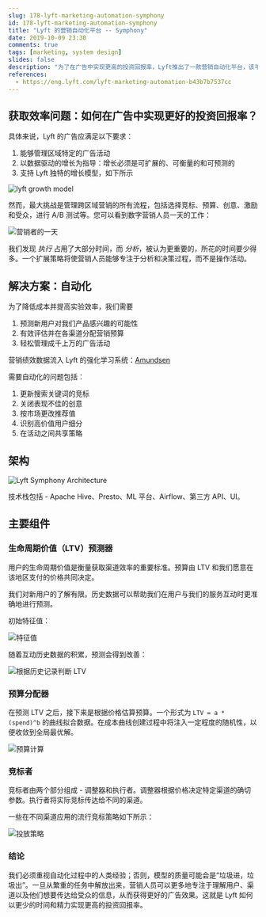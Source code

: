 ```yaml
---
slug: 178-lyft-marketing-automation-symphony
id: 178-lyft-marketing-automation-symphony
title: "Lyft 的营销自动化平台 -- Symphony"
date: 2019-10-09 23:30
comments: true
tags: [marketing, system design]
slides: false
description: "为了在广告中实现更高的投资回报率，Lyft推出了一款营销自动化平台，该平台由三个主要组件组成：生命周期价值预测器、预算分配器和竞标者。"
references:
  - https://eng.lyft.com/lyft-marketing-automation-b43b7b7537cc
---
```


## 获取效率问题：如何在广告中实现更好的投资回报率？

具体来说，Lyft 的广告应满足以下要求：

1. 能够管理区域特定的广告活动
2. 以数据驱动的增长为指导：增长必须是可扩展的、可衡量的和可预测的
3. 支持 Lyft 独特的增长模型，如下所示

![lyft growth model](https://res.cloudinary.com/dohtidfqh/image/upload/v1570050291/web-guiguio/1_JBgJKb6DFrG7X2Fc7dtAaQ.png)

然而，最大挑战是管理跨区域营销的所有流程，包括选择竞标、预算、创意、激励和受众，进行 A/B 测试等。您可以看到数字营销人员一天的工作：

![营销者的一天](https://res.cloudinary.com/dohtidfqh/image/upload/v1570050798/web-guiguio/0_FXK0RW9qx3e9f_kv.png)

我们发现 *执行* 占用了大部分时间，而 *分析*，被认为更重要的，所花的时间要少得多。一个扩展策略将使营销人员能够专注于分析和决策过程，而不是操作活动。

## 解决方案：自动化

为了降低成本并提高实验效率，我们需要

1. 预测新用户对我们产品感兴趣的可能性
2. 有效评估并在各渠道分配营销预算
3. 轻松管理成千上万的广告活动

营销绩效数据流入 Lyft 的强化学习系统：[Amundsen](https://guigu.io/blog/2018-12-03-making-progress-30-kilometers-per-day)

需要自动化的问题包括：

1. 更新搜索关键词的竞标
2. 关闭表现不佳的创意
3. 按市场更改推荐值
4. 识别高价值用户细分
5. 在活动之间共享策略

## 架构

![Lyft Symphony Architecture](https://res.cloudinary.com/dohtidfqh/image/upload/v1570052539/web-guiguio/0_k_I3YVF9XEAu9OLl.png)

技术栈包括 - Apache Hive、Presto、ML 平台、Airflow、第三方 API、UI。

## 主要组件

### 生命周期价值（LTV）预测器

用户的生命周期价值是衡量获取渠道效率的重要标准。预算由 LTV 和我们愿意在该地区支付的价格共同决定。

我们对新用户的了解有限。历史数据可以帮助我们在用户与我们的服务互动时更准确地进行预测。

初始特征值：

![特征值](https://res.cloudinary.com/dohtidfqh/image/upload/v1570072545/web-guiguio/0_YHwm9D9a-Fvm7cq8.png)

随着互动历史数据的积累，预测会得到改善：

![根据历史记录判断 LTV](https://res.cloudinary.com/dohtidfqh/image/upload/v1570072568/web-guiguio/0_SwHgIjhJAQf35t_C.png)

### 预算分配器

在预测 LTV 之后，接下来是根据价格估算预算。一个形式为 `LTV = a * (spend)^b` 的曲线拟合数据。在成本曲线创建过程中将注入一定程度的随机性，以便收敛到全局最优解。

![预算计算](https://res.cloudinary.com/dohtidfqh/image/upload/v1570073827/web-guiguio/0_bLNhBPW6UFA227JB.png)

### 竞标者

竞标者由两个部分组成 - 调整器和执行者。调整器根据价格决定特定渠道的确切参数。执行者将实际竞标传达给不同的渠道。

一些在不同渠道应用的流行竞标策略如下所示：

![投放策略](https://res.cloudinary.com/dohtidfqh/image/upload/v1570074354/web-guiguio/0_bPtZels9tqGXoFCW.png)

### 结论

我们必须重视自动化过程中的人类经验；否则，模型的质量可能会是“垃圾进，垃圾出”。一旦从繁重的任务中解放出来，营销人员可以更多地专注于理解用户、渠道以及他们想要传达给受众的信息，从而获得更好的广告效果。这就是 Lyft 如何以更少的时间和精力实现更高的投资回报率。